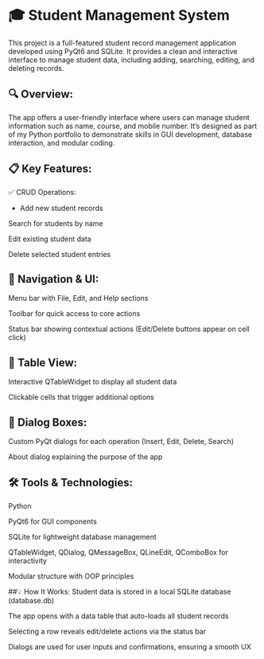 # 🎓 Student Management System
This project is a full-featured student record management application developed using PyQt6 and SQLite. It provides a clean and interactive interface to manage student data, including adding, searching, editing, and deleting records.

## 🔍 Overview:
The app offers a user-friendly interface where users can manage student information such as name, course, and mobile number. It’s designed as part of my Python portfolio to demonstrate skills in GUI development, database interaction, and modular coding.

## 📋 Key Features:
✅ CRUD Operations:

- Add new student records

Search for students by name

Edit existing student data

Delete selected student entries

## 🧭 Navigation & UI:

Menu bar with File, Edit, and Help sections

Toolbar for quick access to core actions

Status bar showing contextual actions (Edit/Delete buttons appear on cell click)

## 📐 Table View:

Interactive QTableWidget to display all student data

Clickable cells that trigger additional options

## 🧠 Dialog Boxes:

Custom PyQt dialogs for each operation (Insert, Edit, Delete, Search)

About dialog explaining the purpose of the app

## 🛠️ Tools & Technologies:
Python

PyQt6 for GUI components

SQLite for lightweight database management

QTableWidget, QDialog, QMessageBox, QLineEdit, QComboBox for interactivity

Modular structure with OOP principles

##💡 How It Works:
Student data is stored in a local SQLite database (database.db)

The app opens with a data table that auto-loads all student records

Selecting a row reveals edit/delete actions via the status bar

Dialogs are used for user inputs and confirmations, ensuring a smooth UX

